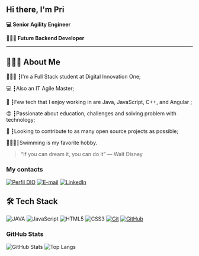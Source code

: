 ## Hi there, I'm Pri

**💻 Senior Agility Engineer** 

**👩🏽‍💻 Future Backend Developer** 

---

## 👩🏽‍💻 About Me

👩🏽‍🎓 ┇I'm a Full Stack student at Digital Innovation One;

💻 ┇Also an IT Agile Master;

💾 ┇Few tech that I enjoy working in are Java, JavaScript, C++, and Angular ;

😍 ┇Passionate about education, challenges and solving problem with technology;

🎯 ┇Looking to contribute to as many open source projects as possible;

🏊🏽‍♀️┇Swimming is my favorite hobby.

> “If you can dream it, you can do it”
> ― Walt Disney

### My contacts

[![Perfil DIO](https://img.shields.io/badge/-Meu%20Perfil%20na%20DIO-30A3DC?style=for-the-badge)](https://web.dio.me/users/priscillac_oliveira_1)
[![E-mail](https://img.shields.io/badge/-Email-000?style=for-the-badge&logo=microsoft-outlook&logoColor=E94D5F)](mailto:priscillac.oliveira@outlook.com)
[![LinkedIn](https://img.shields.io/badge/-LinkedIn-000?style=for-the-badge&logo=linkedin&logoColor=30A3DC)](https://www.linkedin.com/in/priscillaoliveira4/)

## 🛠 Tech Stack

![JAVA](https://img.shields.io/badge/Java-ED8B00?style=for-the-badge&logo=openjdk&logoColor=white)
![JavaScript](https://img.shields.io/badge/JavaScript-F7DF1E?style=for-the-badge&logo=javascript&logoColor=black)
![HTML5](https://img.shields.io/badge/HTML5-E34F26?style=for-the-badge&logo=html5&logoColor=white)
![CSS3](https://img.shields.io/badge/CSS3-1572B6?style=for-the-badge&logo=css3&logoColor=white)
[![Git](https://img.shields.io/badge/GIT-E44C30?style=for-the-badge&logo=git&logoColor=white)](https://git-scm.com/doc) 
[![GitHub](https://img.shields.io/badge/GitHub-100000?style=for-the-badge&logo=github&logoColor=white)](https://docs.github.com/)

### GitHub Stats

![GitHub Stats](https://github-readme-stats.vercel.app/api?username=Priscilla-Oliveira&theme=transparent&bg_color=000&border_color=30A3DC&show_icons=true&icon_color=30A3DC&title_color=E94D5F&text_color=FFF&hide_title=true)
![Top Langs](https://github-readme-stats-git-masterrstaa-rickstaa.vercel.app/api/top-langs/?username=Priscilla-Oliveira&layout=compact&bg_color=000&border_color=30A3DC&title_color=E94D5F&text_color=FFF)
